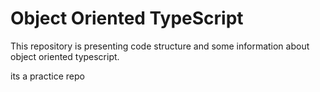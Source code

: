 # Object Oriented TypeScript
This repository is presenting code structure and some information about object oriented typescript.

its a practice repo